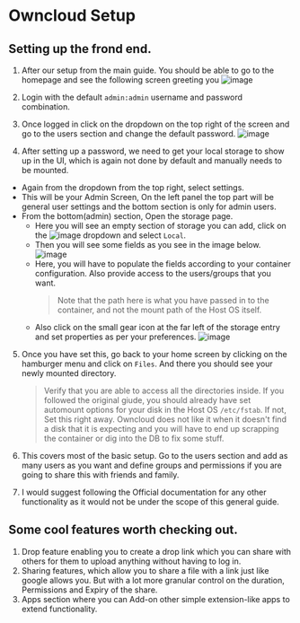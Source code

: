 # Owncloud Setup

## Setting up the frond end.

1. After our setup from the main guide. You should be able to go to the homepage and see the following screen greeting you 
![image](https://user-images.githubusercontent.com/26784551/113721713-62a0b380-970d-11eb-9906-a4d86500bb95.png)

2. Login with the default `admin:admin` username and password combination.
3. Once logged in click on the dropdown on the top right of the screen and go to the users section and change the default password.
    ![image](https://user-images.githubusercontent.com/26784551/113724197-bd3b0f00-970f-11eb-9caf-d8b071c3a7c5.png)

4. After setting up a password, we need to get your local storage to show up in the UI, which is again not done by default and manually needs to be mounted.
  - Again from the dropdown from the top right, select settings.
  - This will be your Admin Screen, On the left panel the top part will be general user settings and the bottom section is only for admin users.
  - From the bottom(admin) section, Open the storage page.
    - Here you will see an empty section of storage you can add, click on the ![image](https://user-images.githubusercontent.com/26784551/113723837-5ddcff00-970f-11eb-88aa-209a283242a6.png) dropdown and select `Local`.
    - Then you will see some fields as you see in the image below.
           ![image](https://user-images.githubusercontent.com/26784551/113723229-c677ac00-970e-11eb-9a54-a617cbf878a9.png)
    - Here, you will have to populate the fields according to your container configuration. Also provide access to the users/groups that you want.
        > Note that the path here is what you have passed in to the container, and not the mount path of the Host OS itself.
    - Also click on the small gear icon at the far left of the storage entry and set properties as per your preferences.
           ![image](https://user-images.githubusercontent.com/26784551/113725920-6cc4b100-9711-11eb-9ca7-9d5e8ef01737.png)

5. Once you have set this, go back to your home screen by clicking on the hamburger menu and click on `Files`. And there you should see your newly mounted directory.
    > Verify that you are able to access all the directories inside. 
    > If you followed the original giude, you should already have set automount options for your disk in the Host OS `/etc/fstab`. If not, Set this right away. Owncloud does not like it when it doesn't find a disk that it is expecting and you will have to end up scrapping the container or dig into the DB to fix some stuff.

6. This covers most of the basic setup. Go to the users section and add as many users as you want and define groups and permissions if you are going to share this with friends and family.
7. I would suggest following the Official documentation for any other functionality as it would not be under the scope of this general guide.

## Some cool features worth checking out.

1. Drop feature enabling you to create a drop link which you can share with others for them to upload anything without having to log in.
2. Sharing features, which allow you to share a file with a link just like google allows you. But with a lot more granular control on the duration, Permissions and Expiry of the share.
3. Apps section where you can Add-on other simple extension-like apps to extend functionality.
      
